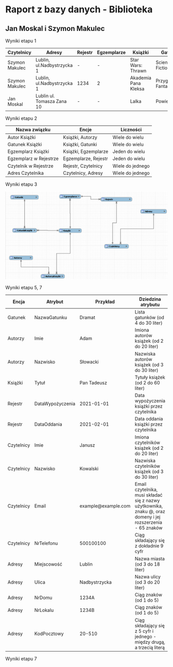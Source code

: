 # Raport z bazy danych - Biblioteka

## Jan Moskal i Szymon Makulec

Wyniki etapu 1

| Czytelnicy     | Adresy                     | Rejestr | Egzemplarze | Książki              | Gatunki             | Autorzy       |
|-----------|-----------|-----------|-----------|-----------|-----------|-----------|
| Szymon Makulec | Lublin, ul.Nadbystrzycka 1 | \-      | \-          | Star Wars: Thrawn    | Science Fiction     | Timothy Zahn  |
| Szymon Makulec | Lublin, ul.Nadbystrzycka 1 | 1234    | 2           | Akademia Pana Kleksa | Przygodowa, Fantasy | Jan Brzechwa  |
| Jan Moskal     | Lublin ul. Tomasza Zana 10 | \-      | \-          | Lalka                | Powieść             | Bolesław Prus |

Wyniki etapu 2

| Nazwa związku          | Encje                | Liczności        |
|------------------------|----------------------|------------------|
| Autor Książki          | Książki, Autorzy     | Wiele do wielu   |
| Gatunek Książki        | Książki, Gatunki     | Wiele do wielu   |
| Egzemplarz Książki     | Książki, Egzemplarze | Jeden do wielu   |
| Egzemplarz w Rejestrze | Egzemplarze, Rejestr | Jeden do wielu   |
| Czytelnik w Rejestrze  | Rejestr, Czytelnicy  | Wiele do jednego |
| Adres Czytelnika       | Czytelnicy, Adresy   | Wiele do jednego |

Wyniki etapu 3

![](encje.png)

Wyniki etapu 5, 7

| Encja       | Atrybut          | Przykład             | Dziedzina atrybutu                                                                               |
|--------------|--------------|--------------|-------------------------------|
| Gatunek     | NazwaGatunku     | Dramat               | Lista gatunków (od 4 do 30 liter)                                                                |
| Autorzy     | Imie             | Adam                 | Imiona autorów książek (od 2 do 20 liter)                                                        |
| Autorzy     | Nazwisko         | Słowacki             | Nazwiska autorów książek (od 3 do 30 liter)                                                      |
| Książki     | Tytuł            | Pan Tadeusz          | Tytuły książek (od 2 do 60 liter)                                                               |                                       |
| Rejestr     | DataWypożyczenia | 2021-01-01           | Data wypożyczenia książki przez czytelnika                                |
| Rejestr     | DataOddania      | 2021-02-01           | Data oddania książki przez czytelnika                               |
| Czytelnicy  | Imie             | Janusz               | Imiona czytelników książek (od 2 do 20 liter)                                                    |
| Czytelnicy  | Nazwisko         | Kowalski             | Nazwiska czytelników książek (od 3 do 30 liter)                                                  |
| Czytelnicy  | Email            | example\@example.com | Email czytelnika, musi składać się z nazwy użytkownika, znaku \@, oraz domeny i jej rozszerzenia - 65 znaków |
| Czytelnicy  | NrTelefonu       | 500100100            | Ciąg składający się z dokładnie 9 cyfr                                                           |
| Adresy      | Miejscowość      | Lublin               | Nazwa miasta (od 3 do 18 liter)                                                     |
| Adresy      | Ulica            | Nadbystrzycka        | Nazwa ulicy (od 3 do 20 liter)                                                                   |
| Adresy      | NrDomu     | 1234A                   | Ciąg znaków (od 1 do 5)                                                                       |
| Adresy      | NrLokalu         | 1234B                    | Ciąg znaków (od 1 do 5)                                                                            |
| Adresy      | KodPocztowy      | 20-510               | Ciąg składający się z 5 cyfr i jednego - między drugą, a trzecią literą                          |


Wyniki etapu 7
